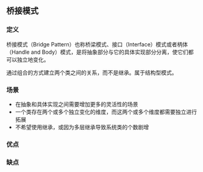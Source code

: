 ## 桥接模式

### 定义
桥接模式（Bridge Pattern）也称桥梁模式、接口（Interface）模式或者柄体（Handle and Body）模式，是将抽象部分与它的具体实现部分分离，使它们都可以独立地变化。

通过组合的方式建立两个类之间的关系，而不是继承。属于结构型模式。

### 场景
* 在抽象和具体实现之间需要增加更多的灵活性的场景
* 一个类存在两个或多个独立变化的维度，而这两个或多个维度都需要独立进行拓展
* 不希望使用继承，或因为多层继承导致系统类的个数剧增

### 优点


### 缺点
